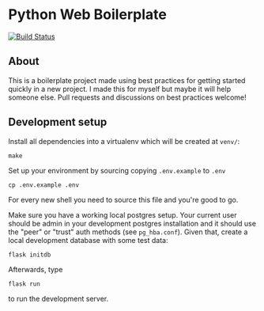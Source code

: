 # Python Web Boilerplate

[![Build Status](https://travis-ci.org/svenstaro/python-web-boilerplate.svg?branch=master)](https://travis-ci.org/svenstaro/python-web-boilerplate)

## About
This is a boilerplate project made using best practices for getting started quickly
in a new project. I made this for myself but maybe it will help someone else. Pull
requests and discussions on best practices welcome!

## Development setup

Install all dependencies into a virtualenv which will be created at `venv/`:

    make

Set up your environment by sourcing copying `.env.example` to `.env`

    cp .env.example .env

For every new shell you need to source this file and you're good to go.

Make sure you have a working local postgres setup. Your current user should be
admin in your development postgres installation and it should use the "peer" or
"trust" auth methods (see `pg_hba.conf`). Given that, create a local
development database with some test data:

    flask initdb

Afterwards, type

    flask run

to run the development server.
